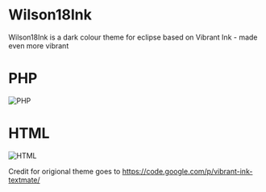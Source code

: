 Wilson18Ink
======================
Wilson18Ink is a dark colour theme for eclipse based on Vibrant Ink - made even more vibrant  

PHP
====
![PHP](https://urdev.net/Wilson18/Wilson18Ink/raw/master/php.png)

HTML
=====
![HTML](https://urdev.net/Wilson18/Wilson18Ink/raw/master/html.png)



Credit for origional theme goes to https://code.google.com/p/vibrant-ink-textmate/

